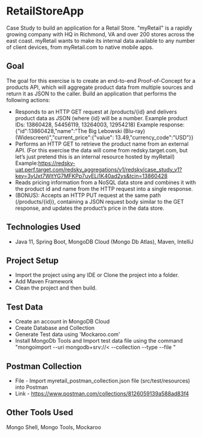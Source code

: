 # RetailStoreApp
Case Study to build an application for a Retail Store.
"myRetail" is a rapidly growing company with HQ in Richmond, VA and over 200 stores across the east coast. myRetail wants to make its internal data available to any number of client devices, from myRetail.com to native mobile apps. 
## Goal
The goal for this exercise is to create an end-to-end Proof-of-Concept for a products API, which will aggregate product data from multiple sources and return it as JSON to the caller. 
Build an application that performs the following actions: 
* Responds to an HTTP GET request at /products/{id} and delivers product data as JSON (where {id} will be a number. 
  Example product IDs: 13860428, 54456119, 13264003, 12954218) 
  Example response: {"id":13860428,"name":"The Big Lebowski (Blu-ray) (Widescreen)","current_price":{"value": 13.49,"currency_code":"USD"}}
*	Performs an HTTP GET to retrieve the product name from an external API. (For this exercise the data will come from redsky.target.com, but let’s just pretend this is an internal resource hosted by myRetail) 
  Example:https://redsky-uat.perf.target.com/redsky_aggregations/v1/redsky/case_study_v1?key=3yUxt7WltYG7MFKPp7uyELi1K40ad2ys&tcin=13860428
*	Reads pricing information from a NoSQL data store and combines it with the product id and name from the HTTP request into a single response. 
*	(BONUS): Accepts an HTTP PUT request at the same path (/products/{id}), containing a JSON request body similar to the GET response, and updates the product’s price in the data store. 

## Technologies Used
 * Java 11, Spring Boot, MongoDB Cloud (Mongo Db Atlas), Maven, IntelliJ
## Project Setup
 * Import the project using any IDE or Clone the project into a folder.
 * Add Maven Framework
 * Clean the project and then build.
 
## Test Data
 * Create an account in MongoDB Cloud
 * Create Database and Collection
 * Generate Test data using 'Mockaroo.com'
 * Install MongoDb Tools and Import test data file using the command "mongoimport --uri mongodb+srv://<<URI> --collection <COLLECTION> --type <FILETYPE> --file <FILENAME>"
    
## Postman Collection
* File - Import myretail_postman_collection.json file (src/test/resources) into Postman
* Link - https://www.postman.com/collections/8126059139a588ad83f4
 
## Other Tools Used
Mongo Shell, Mongo Tools, Mockaroo


